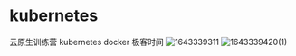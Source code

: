 # kubernetes
云原生训练营
kubernetes
docker
极客时间
![1643339311](https://user-images.githubusercontent.com/17605560/151653340-61b7fab5-1599-4006-a979-c90b0be2aeb6.jpg)
![1643339420(1)](https://user-images.githubusercontent.com/17605560/151653361-86f7f395-024f-468f-a942-457ca37379ee.jpg)
